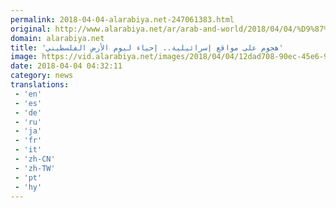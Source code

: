 ```yaml
---
permalink: 2018-04-04-alarabiya.net-247061383.html
original: http://www.alarabiya.net/ar/arab-and-world/2018/04/04/%D9%87%D8%AC%D9%88%D9%85-%D8%B9%D9%84%D9%89-%D9%85%D9%88%D8%A7%D9%82%D8%B9-%D8%A5%D8%B3%D8%B1%D8%A7%D8%A6%D9%8A%D9%84%D9%8A%D8%A9-%D8%A5%D8%AD%D9%8A%D8%A7%D8%A1-%D9%84%D9%8A%D9%88%D9%85-%D8%A7%D9%84%D8%A3%D8%B1%D8%B6-%D8%A7%D9%84%D9%81%D9%84%D8%B3%D8%B7%D9%8A%D9%86%D9%8A.html
domain: alarabiya.net
title: 'هجوم على مواقع إسرائيلية.. إحياء ليوم الأرض الفلسطيني'
image: https://vid.alarabiya.net/images/2018/04/04/12dad708-90ec-45e6-912d-aead4084b734/12dad708-90ec-45e6-912d-aead4084b734_16x9_600x338.PNG
date: 2018-04-04 04:32:11
category: news
translations: 
 - 'en'
 - 'es'
 - 'de'
 - 'ru'
 - 'ja'
 - 'fr'
 - 'it'
 - 'zh-CN'
 - 'zh-TW'
 - 'pt'
 - 'hy'
---
```


